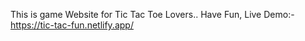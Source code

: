 This is game Website for Tic Tac Toe Lovers..
Have Fun, Live Demo:- https://tic-tac-fun.netlify.app/
